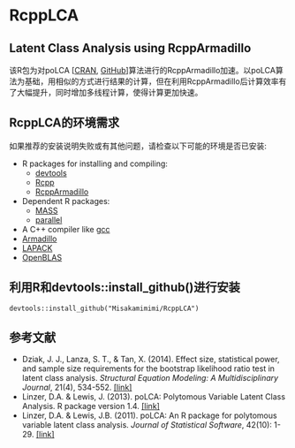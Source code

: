 # RcppLCA
## Latent Class Analysis using RcppArmadillo
该R包为对poLCA
\[[CRAN](https://cran.r-project.org/web/packages/poLCA/index.html),
[GitHub](https://github.com/dlinzer/poLCA)\]算法进行的RcppArmadillo加速。以poLCA算法为基础，用相似的方式进行结果的计算，但在利用RcppArmadillo后计算效率有了大幅提升，同时增加多线程计算，使得计算更加快速。
## RcppLCA的环境需求
如果推荐的安装说明失败或有其他问题，请检查以下可能的环境是否已安装:
* R packages for installing and compiling:
  * [devtools](https://cran.r-project.org/web/packages/devtools/index.html)
  * [Rcpp](https://cran.r-project.org/web/packages/Rcpp)
  * [RcppArmadillo](https://cran.r-project.org/web/packages/RcppArmadillo)
* Dependent R packages:
  * [MASS](https://cran.r-project.org/web/packages/MASS/index.html)
  * [parallel](https://www.rdocumentation.org/packages/parallel/)
* A C++ compiler like [gcc](https://gcc.gnu.org/)
* [Armadillo](http://arma.sourceforge.net/)
* [LAPACK](http://www.netlib.org/lapack/)
* [OpenBLAS](https://www.openblas.net/)
## 利用R和devtools::install_github()进行安装
```
devtools::install_github("Misakamimimi/RcppLCA")
```
## 参考文献
* Dziak, J. J., Lanza, S. T., & Tan, X. (2014). Effect size, statistical power,
  and sample size requirements for the bootstrap likelihood ratio test in latent
  class analysis. *Structural Equation Modeling: A Multidisciplinary Journal*,
  21(4), 534-552.
  [[link]](https://www.tandfonline.com/doi/full/10.1080/10705511.2014.919819?casa_token=LgaSzKeeB8MAAAAA%3AB80XwZEIkLOIVsD4Gvp6O0gfktOnIqA6dOBBvUZIjjhs-7ilLIZJC_TmxCh8Umh45d0sWez4-em9)
* Linzer, D.A. & Lewis, J. (2013). poLCA: Polytomous Variable Latent
  Class Analysis. R package version 1.4.
  [[link]](https://github.com/dlinzer/poLCA)
* Linzer, D.A. & Lewis, J.B. (2011). poLCA: An R package for polytomous
  variable latent class analysis. *Journal of Statistical Software*,
  42(10): 1-29.
  [[link]](http://www.jstatsoft.org/v42/i10)
